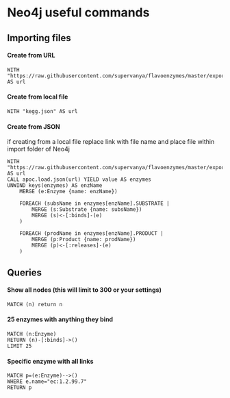 # Neo4j useful commands

## Importing files

#### Create from URL
```
WITH "https://raw.githubusercontent.com/supervanya/flavoenzymes/master/export/kegg.json" AS url
```

#### Create from local file
```
WITH "kegg.json" AS url
```


#### Create from JSON
if creating from a local file replace link with file name and place file within import folder of Neo4j
```
WITH "https://raw.githubusercontent.com/supervanya/flavoenzymes/master/export/kegg.json" AS url
CALL apoc.load.json(url) YIELD value AS enzymes
UNWIND keys(enzymes) AS enzName
	MERGE (e:Enzyme {name: enzName})
    
    FOREACH (subsName in enzymes[enzName].SUBSTRATE | 
    	MERGE (s:Substrate {name: subsName})
        MERGE (s)<-[:binds]-(e)
    )
    
    FOREACH (prodName in enzymes[enzName].PRODUCT |
    	MERGE (p:Product {name: prodName})
        MERGE (p)<-[:releases]-(e)
    )
```

## Queries

#### Show all nodes (this will limit to 300 or your settings)    
```
MATCH (n) return n
```

#### 25 enzymes with anything they bind 
```
MATCH (n:Enzyme) 
RETURN (n)-[:binds]->()
LIMIT 25
```

#### Specific enzyme with all links
```
MATCH p=(e:Enzyme)-->()
WHERE e.name="ec:1.2.99.7" 
RETURN p
```

